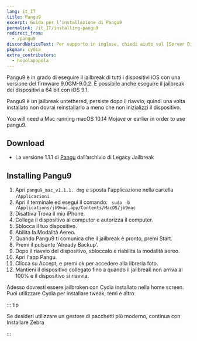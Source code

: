 ```yaml
---
lang: it_IT
title: Pangu9
excerpt: Guida per l’installazione di Pangu9
permalink: /it_IT/installing-pangu9
redirect_from:
  - /pangu9
discordNoticeText: Per supporto in inglese, chiedi aiuto sul [Server Discord](http://discord.legacyjailbreak.com/) di r/LegacyJailbreak.
pkgman: cydia
extra_contributors:
  - hopolapopola
---
```


Pangu9 è in grado di eseguire il jailbreak di tutti i dispositivi iOS con una versione del firmware 9.0GM-9.0.2. È possibile anche eseguire il jailbreak dei dispositivi a 64 bit con iOS 9.1.

Pangu9 è un jailbreak untethered, persiste dopo il riavvio, quindi una volta installato non dovrai reinstallarlo a meno che non inizializzi il dispositivo.

You will need a Mac running macOS 10.14 Mojave or earlier in order to use pangu9.

## Download

- La versione 1.1.1 di [Pangu](https://mega.nz/folder/k4FAXCIB#Fk7pxs6ikYzL3YBvAGX5ig/file/w00VVQ7J) dall’archivio di Legacy Jailbreak

## Installing Pangu9

1. Apri `pangu9_mac_v1.1.1. dmg` e sposta l'applicazione nella cartella `/Applicazioni`
1. Apri il terminale ed esegui il comando: ` sudo -b /Applications/jb9mac.app/Contents/MacOS/jb9mac`
1. Disattiva Trova il mio iPhone.
1. Collega il dispositivo al computer e autorizza il computer.
1. Sblocca il tuo dispositivo.
1. Abilita la Modalità Aereo.
1. Quando Pangu9 ti comunica che il jailbreak è pronto, premi Start.
1. Premi il pulsante 'Already Backup'.
1. Dopo il riavvio del dispositivo, sbloccalo e riabilita la modalità aereo.
1. Apri l'app Pangu.
1. Clicca su Accept, e premi ok per accedere alla libreria foto.
1. Mantieni il dispositivo collegato fino a quando il jailbreak non arriva al 100% e il dispositivo si riavvia.


Adesso dovresti essere jailbroken con Cydia installato nella home screen. Puoi utilizzare Cydia per installare <router-link to="/faq/#what-are-tweaks">tweak</router-link>, temi e altro.

::: tip

Se desideri utilizzare un gestore di pacchetti più moderno, continua con <router-link to="/installing-zebra">Installare Zebra</router-link>

:::